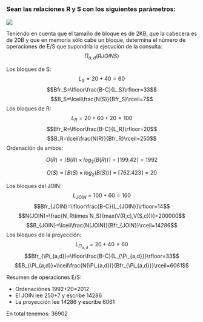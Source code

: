 ### Sean las relaciones R y S con los siguientes parámetros:
![](Selección_151.png)

Teniendo en cuenta que el tamaño de bloque es de 2KB, que la cabecera es de
20B y que en memoria sólo cabe un bloque, determina el número de operaciones
de E/S que supondría la ejecución de la consulta:
$$\Pi_{a,d}(R JOIN S)$$

Los bloques de S:
$$L_S=20+40=60$$
$$Bfr_S=\lfloor\frac{B-C}{L_S}\rfloor=33$$
$$B_S=\lceil\frac{N(S)}{Bfr_S}\rceil=7$$
Los bloques de R:
$$L_R=20+60+20=100$$
$$Bfr_R=\lfloor\frac{B-C}{L_R}\rfloor=20$$
$$B_R=\lceil\frac{N(R)}{Bfr_R}\rceil=250$$
Ordenación de ambos:

$$O(R)=\lceil B(R)\times log_2(B(R)) \rceil=\lceil199.42\rceil=1992$$

$$O(S)=\lceil B(S)\times log_2(B(S)) \rceil=\lceil762.423\rceil=20$$

Los bloques del JOIN:
$$L_{JOIN}=100+60=160$$
$$Bfr_{JOIN}=\lfloor\frac{B-C}{L_{JOIN}}\rfloor=14$$
$$N(JOIN)=\frac{N_R\times N_S}{max(V(R,c),V(S,c))})=200000$$
$$B_{JOIN}=\lceil\frac{N(JOIN)}{Bfr_{JOIN}}\rceil=14286$$
Los bloques de la proyección:
$$L_{\Pi_{a,d}}=20+40=60$$
$$Bfr_{\Pi_{a,d}}=\lfloor\frac{B-C}{L_{\Pi_{a,d}}}\rfloor=33$$
$$B_{\Pi_{a,d}}=\lceil\frac{N(\Pi_{a,d})}{Bfr_{\Pi_{a,d}}}\rceil=6061$$

Resumen de operaciones E/S:

- Ordenaciónes 1992+20=2012
- El JOIN lee 250+7 y escribe 14286
- La proyección lee 14286 y escribe 6061
  
En total tenemos: 36902

